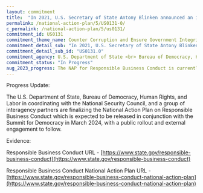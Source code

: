 ```yaml
---
layout: commitment
title:  "In 2021, U.S. Secretary of State Antony Blinken announced an initiative to update and revitalize the United States National Action Plan on Responsible Business Conduct (RBC). The Federal Government commits to implementation of this RBC National Action Plan."
permalink: /national-action-plan/5/US0131-0/
c_permalink: /national-action-plan/5/us0131/
commitment_id: US0131
commitment_theme_name: Counter Corruption and Ensure Government Integrity and Accountability to the Public
commitment_detail_sub: "In 2021, U.S. Secretary of State Antony Blinken announced an initiative to update and revitalize the United States National Action Plan on Responsible Business Conduct (RBC). The Federal Government commits to implementation of this RBC National Action Plan."
commitment_detail_sub_id: "US0131.0"
commitment_agency: U.S. Department of State <br> Bureau of Democracy, Human Rights, and Labor
commitment_status: "In Progress"
aug_2023_progress: The NAP for Responsible Business Conduct is currently being drafted. Agency commitments have been received by the Department of State and the plan is scheduled to be published by fall 2023 with implementation planned by the December 2024.
---
```

Progress Update: 

The U.S. Department of State, Bureau of Democracy, Human Rights, and Labor in coordinating with the National Security Council, and a group of interagency partners are finalizing the National Action Plan on Responsible Business Conduct which is expected to be released in conjunction with the Summit for Democracy in March 2024, with a public rollout and external engagement to follow.

Evidence: 

Responsible Business Conduct URL - [https://www.state.gov/responsible-business-conduct](https://www.state.gov/responsible-business-conduct) 

Responsible Business Conduct National Action Plan URL - [https://www.state.gov/responsible-business-conduct-national-action-plan](https://www.state.gov/responsible-business-conduct-national-action-plan)
